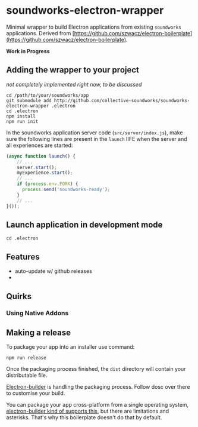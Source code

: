 # soundworks-electron-wrapper

Minimal wrapper to build Electron applications from existing `soundworks` applications. Derived from [https://github.com/szwacz/electron-boilerplate](https://github.com/szwacz/electron-boilerplate).

__Work in Progress__

## Adding the wrapper to your project

*not completely implemented right now, to be discussed*

```
cd /path/to/your/soundworks/app
git submodule add http://github.com/collective-soundworks/soundworks-electron-wrapper .electron
cd .electron
npm install
npm run init
```

In the soundworks application server code (`src/server/index.js`), make sure the following lines are present in the `launch` IIFE when the server and all experiences are started:

```js
(async function launch() {
    // ...
    server.start();
    myExperience.start();
    // ...
    if (process.env.FORK) {
      process.send('soundworks-ready');
    }
    // ...
}());
```



## Launch application in development mode

```
cd .electron
```

## Features

- auto-update w/ github releases
- 

## Quirks

### Using Native Addons



## Making a release

To package your app into an installer use command:
```
npm run release
```

Once the packaging process finished, the `dist` directory will contain your distributable file.

[Electron-builder](https://github.com/electron-userland/electron-builder) is handling the packaging process. Follow dosc over there to customise your build.

You can package your app cross-platform from a single operating system, [electron-builder kind of supports this](https://www.electron.build/multi-platform-build), but there are limitations and asterisks. That's why this boilerplate doesn't do that by default.
